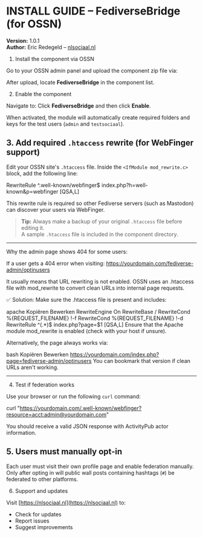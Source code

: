 # INSTALL GUIDE – FediverseBridge (for OSSN)

**Version:** 1.0.1  
**Author:** Eric Redegeld – [nlsociaal.nl](https://nlsociaal.nl)

1. Install the component via OSSN

Go to your OSSN admin panel and upload the component zip file via:


After upload, locate **FediverseBridge** in the component list.

2. Enable the component

Navigate to:
Click **FediverseBridge** and then click **Enable**.

When activated, the module will automatically create required folders and keys for the test users (`admin` and `testsociaal`).

## 3. Add required `.htaccess` rewrite (for WebFinger support)

Edit your OSSN site's `.htaccess` file. Inside the `<IfModule mod_rewrite.c>` block, add the following line:

RewriteRule ^\.well-known/webfinger$ index.php?h=well-known&p=webfinger [QSA,L]

This rewrite rule is required so other Fediverse servers (such as Mastodon) can discover your users via WebFinger.

> **Tip:** Always make a backup of your original `.htaccess` file before editing it.  
> A sample `.htaccess` file is included in the component directory.
*****
Why the admin page shows 404 for some users:

If a user gets a 404 error when visiting:
https://yourdomain.com/fediverse-admin/optinusers

It usually means that URL rewriting is not enabled. OSSN uses an .htaccess file with mod_rewrite to convert clean URLs into internal page requests.

✅ Solution:
Make sure the .htaccess file is present and includes:

apache
Kopiëren
Bewerken
<IfModule mod_rewrite.c>
    RewriteEngine On
    RewriteBase /
    RewriteCond %{REQUEST_FILENAME} !-f
    RewriteCond %{REQUEST_FILENAME} !-d
    RewriteRule ^(.*)$ index.php?page=$1 [QSA,L]
</IfModule>
Ensure that the Apache module mod_rewrite is enabled (check with your host if unsure).

Alternatively, the page always works via:

bash
Kopiëren
Bewerken
https://yourdomain.com/index.php?page=fediverse-admin/optinusers
You can bookmark that version if clean URLs aren't working.
*****

4. Test if federation works

Use your browser or run the following `curl` command:

curl "https://yourdomain.com/.well-known/webfinger?resource=acct:admin@yourdomain.com"

You should receive a valid JSON response with ActivityPub actor information.

## 5. Users must manually opt-in

Each user must visit their own profile page and enable federation manually.  
Only after opting in will public wall posts containing hashtags (`#`) be federated to other platforms.

6. Support and updates

Visit [https://nlsociaal.nl](https://nlsociaal.nl) to:
- Check for updates
- Report issues
- Suggest improvements
